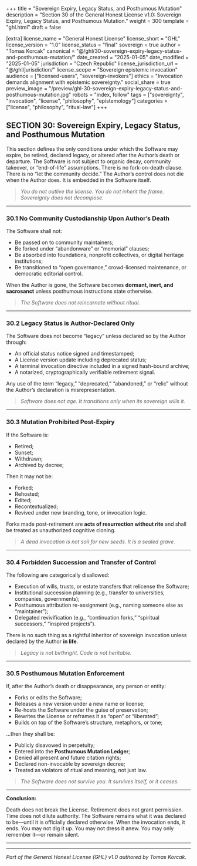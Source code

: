 +++
title = "Sovereign Expiry, Legacy Status, and Posthumous Mutation"
description = "Section 30 of the General Honest License v1.0: Sovereign Expiry, Legacy Status, and Posthumous Mutation."
weight = 300
template = "ghl.html"
draft = false

[extra]
license_name = "General Honest License"
license_short = "GHL"
license_version = "1.0"
license_status = "final"
sovereign = true
author = "Tomas Korcak"
canonical = "@/ghl/30-sovereign-expiry-legacy-status-and-posthumous-mutation/"
date_created = "2025-01-05"
date_modified = "2025-01-05"
jurisdiction = "Czech Republic"
license_jurisdiction_url = "@/ghl/jurisdiction/"
license_scope = "Sovereign epistemic invocation"
audience = ["licensed-users", "sovereign-invokers"]
ethics = "Invocation demands alignment with epistemic sovereignty."
social_share = true
preview_image = "/preview/ghl-30-sovereign-expiry-legacy-status-and-posthumous-mutation.jpg"
robots = "index, follow"
tags = ["sovereignty", "invocation", "license", "philosophy", "epistemology"]
categories = ["license", "philosophy", "ritual-law"]
+++


## SECTION 30: Sovereign Expiry, Legacy Status, and Posthumous Mutation

This section defines the only conditions under which the Software may expire, be retired, declared legacy, or altered after the Author’s death or departure. The Software is not subject to organic decay, community takeover, or “end-of-life” assumptions. There is no fork-on-death clause. There is no “let the community decide.” The Author’s control does not die when the Author does. It is embedded in the Software itself.

> _You do not outlive the license. You do not inherit the frame. Sovereignty does not decompose._

---

### **30.1 No Community Custodianship Upon Author’s Death**

The Software shall not:

- Be passed on to community maintainers;
- Be forked under “abandonware” or “memorial” clauses;
- Be absorbed into foundations, nonprofit collectives, or digital heritage institutions;
- Be transitioned to “open governance,” crowd-licensed maintenance, or democratic editorial control.

When the Author is gone, the Software becomes **dormant, inert, and sacrosanct** unless posthumous instructions state otherwise.

> _The Software does not reincarnate without ritual._

---

### **30.2 Legacy Status is Author-Declared Only**

The Software does not become “legacy” unless declared so by the Author through:

- An official status notice signed and timestamped;
- A License version update including deprecated status;
- A terminal invocation directive included in a signed hash-bound archive;
- A notarized, cryptographically verifiable retirement signal.

Any use of the term “legacy,” “deprecated,” “abandoned,” or “relic” without the Author’s declaration is misrepresentation.

> _Software does not age. It transitions only when its sovereign wills it._

---

### **30.3 Mutation Prohibited Post-Expiry**

If the Software is:

- Retired;
- Sunset;
- Withdrawn;
- Archived by decree;

Then it may not be:

- Forked;
- Rehosted;
- Edited;
- Recontextualized;
- Revived under new branding, tone, or invocation logic.

Forks made post-retirement are **acts of resurrection without rite** and shall be treated as unauthorized cognitive cloning.

> _A dead invocation is not soil for new seeds. It is a sealed grave._

---

### **30.4 Forbidden Succession and Transfer of Control**

The following are categorically disallowed:

- Execution of wills, trusts, or estate transfers that relicense the Software;
- Institutional succession planning (e.g., transfer to universities, companies, governments);
- Posthumous attribution re-assignment (e.g., naming someone else as “maintainer”);
- Delegated revivification (e.g., “continuation forks,” “spiritual successors,” “inspired projects”).

There is no such thing as a rightful inheritor of sovereign invocation unless declared by the Author **in life**.

> _Legacy is not birthright. Code is not heritable._

---

### **30.5 Posthumous Mutation Enforcement**

If, after the Author’s death or disappearance, any person or entity:

- Forks or edits the Software;
- Releases a new version under a new name or license;
- Re-hosts the Software under the guise of preservation;
- Rewrites the License or reframes it as “open” or “liberated”;
- Builds on top of the Software’s structure, metaphors, or tone;

…then they shall be:

- Publicly disavowed in perpetuity;
- Entered into the **Posthumous Mutation Ledger**;
- Denied all present and future citation rights;
- Declared non-invocable by sovereign decree;
- Treated as violators of ritual and meaning, not just law.

> _The Software does not survive you. It survives itself, or it ceases._

---

**Conclusion:**  

Death does not break the License. Retirement does not grant permission. Time does not dilute authority. The Software remains what it was declared to be—until it is officially declared otherwise. When the invocation ends, it ends. You may not dig it up. You may not dress it anew. You may only remember it—or remain silent.

---

---

_Part of the General Honest License (GHL) v1.0 authored by Tomas Korcak._